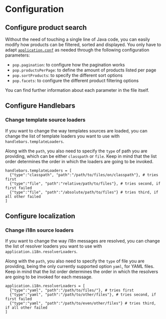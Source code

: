 # Configuration

## Configure product search

Without the need of touching a single line of Java code, you can easily modify how products can be filtered, sorted and displayed. You only have to adapt [`application.conf`](https://github.com/commercetools/commercetools-sunrise-java/blob/master/conf/application.conf) as needed through the following configuration parameters:

- `pop.pagination`: to configure how the pagination works
- `pop.productsPerPage`: to define the amount of products listed per page
- `pop.sortProducts`: to specify the different sort options
- `pop.facets`: to configure the different product filtering options

You can find further information about each parameter in the file itself.

## Configure Handlebars

### Change template source loaders

If you want to change the way templates sources are loaded, you can change the list of template loaders you want to use with `handlebars.templateLoaders`.

Along with the `path`, you also need to specify the `type` of path you are providing, which can be either `classpath` or `file`. Keep in mind that the list order determines the order in which the loaders are going to be invoked.

```hocon
handlebars.templateLoaders = [
  {"type":"classpath", "path":"/path/to/files/on/classpath"}, # tries first
  {"type":"file", "path":"relative/path/to/files"}, # tries second, if first failed
  {"type":"file", "path":"/absolute/path/to/files"} # tries third, if all other failed
]
```

## Configure localization

### Change i18n source loaders

If you want to change the way i18n messages are resolved, you can change the list of resolver loaders you want to use with `application.i18n.resolverLoaders`.

Along with the `path`, you also need to specify the `type` of file you are providing, being the only currently supported option `yaml`, for YAML files. Keep in mind that the list order determines the order in which the resolvers are going to be invoked for each message.

```hocon
application.i18n.resolverLoaders = [
  {"type":"yaml", "path":"/path/to/files/"}, # tries first
  {"type":"yaml", "path":"/path/to/other/files"}, # tries second, if first failed
  {"type":"yaml", "path":"/path/to/even/other/files"} # tries third, if all other failed
]
```
